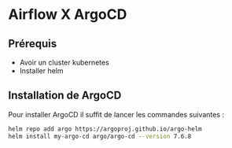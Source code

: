 # Airflow X ArgoCD

## Prérequis

- Avoir un cluster kubernetes
- Installer helm

## Installation de ArgoCD

Pour installer ArgoCD il suffit de lancer les commandes suivantes :

``` bash
helm repo add argo https://argoproj.github.io/argo-helm
helm install my-argo-cd argo/argo-cd --version 7.6.8
```
